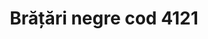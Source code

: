 ---
layout: post
title: "Brățări negre cod 4121"
description: "Brățări negre cod 4121"
img: "/assets/img/bratara-neagra-4121.jpg"
colors: "negru"
price: "10 Ron/buc"
vertical: true
---